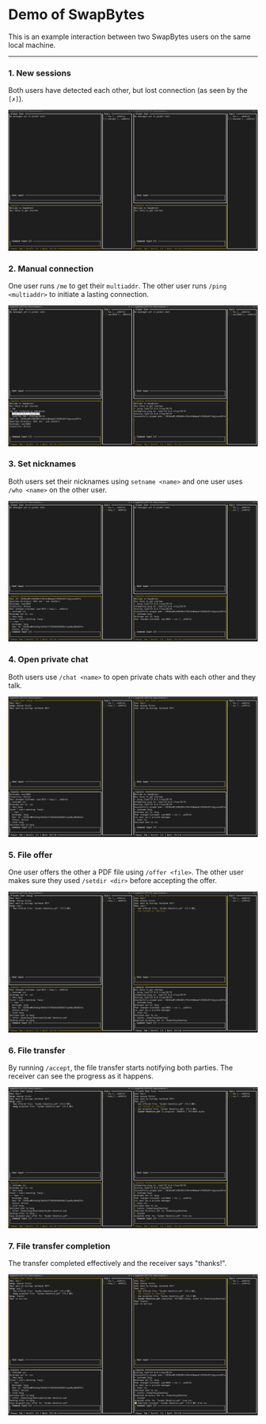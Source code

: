 # Demo of SwapBytes

This is an example interaction between two SwapBytes users on the same local machine.

---

### 1. New sessions

Both users have detected each other, but lost connection (as seen by the `[✗]`).

![Screenshot 1](demo_screenshots/1.png)

### 2. Manual connection

One user runs `/me` to get their `multiaddr`. The other user runs `/ping <multiaddr>` to initiate a lasting connection.

![Screenshot 2](demo_screenshots/2.png)

### 3. Set nicknames

Both users set their nicknames using `setname <name>` and one user uses `/who <name>` on the other user.

![Screenshot 3](demo_screenshots/3.png)

### 4. Open private chat

Both users use `/chat <name>` to open private chats with each other and they talk.

![Screenshot 4](demo_screenshots/4.png)

### 5. File offer

One user offers the other a PDF file using `/offer <file>`. The other user makes sure they used `/setdir <dir>` before accepting the offer.

![Screenshot 5](demo_screenshots/5.png)

### 6. File transfer

By running `/accept`, the file transfer starts notifying both parties. The receiver can see the progress as it happens.

![Screenshot 6](demo_screenshots/6.png)

### 7. File transfer completion

The transfer completed effectively and the receiver says "thanks!".

![Screenshot 7](demo_screenshots/7.png) 